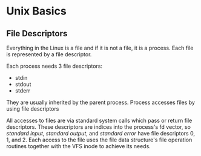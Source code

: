 # Unix Basics

## File Descriptors
Everything in the Linux is a file and if it is not a file, it is a process. Each file is represented by a file descriptor.

Each process needs 3 file descriptors:
- stdin
- stdout
- stderr

They are usually inherited by the parent process. Process accesses files by using file descriptors


All accesses to files are via standard system calls which pass or return file descriptors. These descriptors are indices into the process's fd vector, so _standard input_, _standard output_, and _standard error_ have file descriptors 0, 1, and 2. Each access to the file uses the file data structure's file operation routines together with the VFS inode to achieve its needs.
